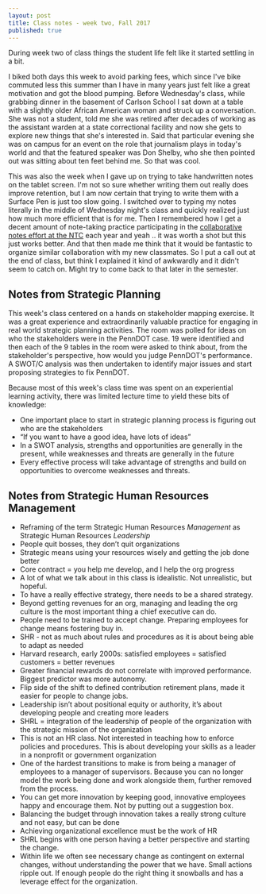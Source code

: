 ```yaml
---
layout: post
title: Class notes - week two, Fall 2017
published: true
---
```


During week two of class things the student life felt like it started settling in a bit.

I biked both days this week to avoid parking fees, which since I've bike commuted less this summer than I have in many years just felt like a great motivation and got the blood pumping. Before Wednesday's class, while grabbing dinner in the basement of Carlson School I sat down at a table with a slightly older African American woman and struck up a conversation. She was not a student, told me she was retired after decades of working as the assistant warden at a state correctional facility and now she gets to explore new things that she's interested in. Said that particular evening she was on campus for an event on the role that journalism plays in today's world and that the featured speaker was Don Shelby, who she then pointed out was sitting about ten feet behind me. So that was cool.

This was also the week when I gave up on trying to take handwritten notes on the tablet screen. I'm not so sure whether writing them out really does improve retention, but I am now certain that trying to write them with a Surface Pen is just too slow going. I switched over to typing my notes literally in the middle of Wednesday night's class and quickly realized just how much more efficient that is for me. Then I remembered how I get a decent amount of note-taking practice participating in the [collaborative notes effort at the NTC](http://bit.ly/ntcnotes) each year and yeah .. it was worth a shot but this just works better. And that then made me think that it would be fantastic to organize similar collaboration with my new classmates. So I put a call out at the end of class, but think I explained it kind of awkwardly and it didn't seem to catch on. Might try to come back to that later in the semester.

## Notes from Strategic Planning

This week's class centered on a hands on stakeholder mapping exercise. It was a great experience and extraordinarily valuable practice for engaging in real world strategic planning activities. The room was polled for ideas on who the stakeholders were in the PennDOT case. 19 were identified and then each of the 9 tables in the room were asked to think about, from the stakeholder's perspective, how would you judge PennDOT's performance. A SWOT/C analysis was then undertaken to identify major issues and start proposing strategies to fix PennDOT.

Because most of this week's class time was spent on an experiential learning activity, there was limited lecture time to yield these bits of knowledge:

* One important place to start in strategic planning process is figuring out who are the stakeholders
* “If you want to have a good idea, have lots of ideas”
* In a SWOT analysis, strengths and opportunities are generally in the present, while weaknesses and threats are generally in the future
* Every effective process will take advantage of strengths and build on opportunities to overcome weaknesses and threats.

## Notes from Strategic Human Resources Management

* Reframing of the term Strategic Human Resources _Management_ as Strategic Human Resources _Leadership_
* People quit bosses, they don’t quit organizations
* Strategic means using your resources wisely and getting the job done better
* Core contract = you help me develop, and I help the org progress
* A lot of what we talk about in this class is idealistic. Not unrealistic, but hopeful.
* To have a really effective strategy, there needs to be a shared strategy.
* Beyond getting revenues for an org, managing and leading the org culture is the most important thing a chief executive can do.
* People need to be trained to accept change. Preparing employees for change means fostering buy in.
* SHR - not as much about rules and procedures as it is about being able to adapt as needed
* Harvard research, early 2000s: satisfied employees = satisfied customers = better revenues
* Greater financial rewards do not correlate with improved performance. Biggest predictor was more autonomy.
* Flip side of the shift to defined contribution retirement plans, made it easier for people to change jobs.
* Leadership isn’t about positional equity or authority, it’s about developing people and creating more leaders
* SHRL = integration of the leadership of people of the organization with the strategic mission of the organization
* This is not an HR class. Not interested in teaching how to enforce policies and procedures. This is about developing your skills as a leader in a nonprofit or government organization
* One of the hardest transitions to make is from being a manager of employees to a manager of supervisors. Because you can no longer model the work being done and work alongside them, further removed from the process.
* You can get more innovation by keeping good, innovative employees happy and encourage them. Not by putting out a suggestion box.
* Balancing the budget through innovation takes a really strong culture and not easy, but can be done
* Achieving organizational excellence must be the work of HR
* SHRL begins with one person having a better perspective and starting the change.
* Within life we often see necessary change as contingent on external changes, without understanding the power that we have. Small actions ripple out. If enough people do the right thing it snowballs and has a leverage effect for the organization.
